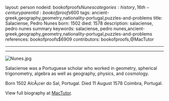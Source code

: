 layout: person
nodeid: bookofproofs$Nunes
categories: history,16th-century
parentid: bookofproofs$600
tags: ancient-greek,geography,geometry,nationality-portugal,puzzles-and-problems
title: Salaciense, Pedro Nunes
born: 1502
died: 1578
description: salaciense, pedro nunes summary
keywords: salaciense, pedro nunes,ancient-greek,geography,geometry,nationality-portugal,puzzles-and-problems
references: bookofproofs$6909
contributors: bookofproofs,@MacTutor

---


---

![Nunes.jpg](https://github.com/bookofproofs/bookofproofs.github.io/blob/main/_sources/images/portraits/Nunes.jpg?raw=true)

Salaciense was a Portuguese scholar who worked in geometry, spherical trigonometry, algebra as well as geography, physics, and cosmology.

Born 1502 AlcÃ¡cer do Sal, Portugal. Died 11 August 1578 Coimbra, Portugal.


View full biography at [MacTutor](https://mathshistory.st-andrews.ac.uk/Biographies/Nunes/).